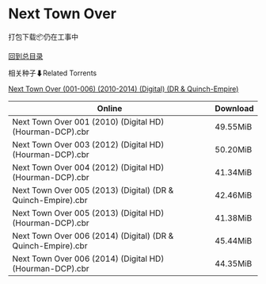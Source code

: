 # Next Town Over

打包下载📦仍在工事中

[回到总目录](/Catalogs.md)







相关种子⬇Related Torrents

[Next Town Over (001-006) (2010-2014) (Digital) (DR & Quinch-Empire)](https://github.com/alicewish/markdown/blob/master/torrent/Next-Town-Over--001-006---2010-2014---Digital---DR---Quinch-Empire.md)

Online | Download
--- | ---
Next Town Over 001 (2010) (Digital HD) (Hourman-DCP).cbr | 49.55MiB
Next Town Over 003 (2012) (Digital HD) (Hourman-DCP).cbr | 50.20MiB
Next Town Over 004 (2012) (Digital HD) (Hourman-DCP).cbr | 41.34MiB
Next Town Over 005 (2013) (Digital) (DR & Quinch-Empire).cbr | 42.46MiB
Next Town Over 005 (2013) (Digital HD) (Hourman-DCP).cbr | 41.38MiB
Next Town Over 006 (2014) (Digital) (DR & Quinch-Empire).cbr | 45.44MiB
Next Town Over 006 (2014) (Digital HD) (Hourman-DCP).cbr | 44.35MiB